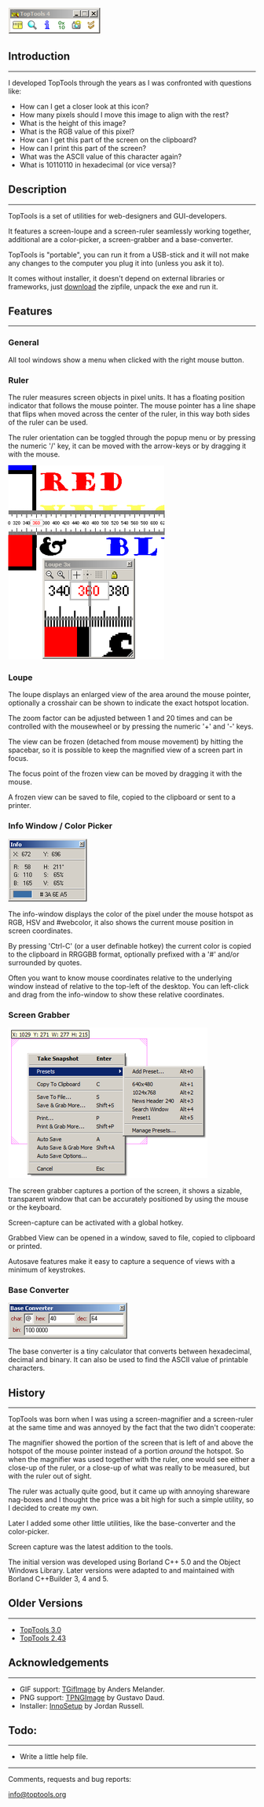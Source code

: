
![Toolbar Window](../toolbar.png)

## Introduction
* * *

I developed TopTools through the years as I was confronted with questions
like:

  * How can I get a closer look at this icon?
  * How many pixels should I move this image to align with the rest?
  * What is the height of this image?
  * What is the RGB value of this pixel?
  * How can I get this part of the screen on the clipboard?
  * How can I print this part of the screen?
  * What was the ASCII value of this character again?
  * What is 10110110 in hexadecimal (or vice versa)?

## Description
* * *

TopTools is a set of utilities for web-designers and GUI-developers.

It features a screen-loupe and a screen-ruler seamlessly working together,
additional are a color-picker, a screen-grabber and a base-converter.

TopTools is "portable", you can run it from a USB-stick and it will not
make any changes to the computer you plug it into (unless you ask it to).

It comes without installer, it doesn't depend on external libraries or
frameworks, just [download](test.htm) the zipfile, unpack the exe and run
it.

## Features
* * *

### General

All tool windows show a menu when clicked with the right mouse button.

### Ruler

The ruler measures screen objects in pixel units. It has a floating position
indicator that follows the mouse pointer. The mouse pointer has a line shape
that flips when moved across the center of the ruler, in this way both sides
of the ruler can be used.

The ruler orientation can be toggled through the popup menu or by pressing
the numeric '/' key, it can be moved with the arrow-keys or by dragging it
with the mouse.

![Ruler and Loupe](../ruler_loupe.png)

### Loupe

The loupe displays an enlarged view of the area around the mouse pointer,
optionally a crosshair can be shown to indicate the exact hotspot location.

The zoom factor can be adjusted between 1 and 20 times and can be
controlled with the mousewheel or by pressing the numeric '+' and '-'
keys.

The view can be frozen (detached from mouse movement) by hitting the
spacebar, so it is possible to keep the magnified view of a screen part in
focus.

The focus point of the frozen view can be moved by dragging it with the
mouse.

A frozen view can be saved to file, copied to the clipboard or sent to a printer.

### Info Window / Color Picker

![Info Window](../info.png)

The info-window displays the color of the pixel under the mouse hotspot as
RGB, HSV and #webcolor, it also shows the current mouse position in
screen coordinates.

By pressing 'Ctrl-C' (or a user definable hotkey) the current color is copied
to the clipboard in RRGGBB format, optionally prefixed with a '#' and/or
surrounded by quotes.

Often you want to know mouse coordinates relative to the underlying
window instead of relative to the top-left of the desktop.
You can left-click and drag from the info-window to show these
relative coordinates.

### Screen Grabber

![Screen Capture](../grabber.png)

The screen grabber captures a portion of the screen, it shows
a sizable, transparent window that can be accurately positioned by using the
mouse or the keyboard.

Screen-capture can be activated with a global hotkey.

Grabbed View can be opened in a window, saved to file, copied to clipboard or
printed.

Autosave features make it easy to capture a sequence of views with a minimum
of keystrokes.

### Base Converter

![Base Converter Window](../baseconv.png)

The base converter is a tiny calculator that converts between hexadecimal,
decimal and binary. It can also be used to find the ASCII value of printable
characters.


## History
* * *

TopTools was born when I was using a screen-magnifier and a screen-ruler at
the same time and was annoyed by the fact that the two didn't cooperate:

The magnifier showed the portion of the screen that is left of and above the
hotspot of the mouse pointer instead of a portion _around_ the hotspot. So
when the magnifier was used together with the ruler, one would see either a
close-up of the ruler, or a close-up of what was really to be measured, but
with the ruler out of sight.

The ruler was actually quite good, but it came up
with annoying shareware nag-boxes and I thought the price was a bit high for
such a simple utility, so I decided to create my own.

Later I added some other little utilities, like the base-converter and the
color-picker.

Screen capture was the latest addition to the tools.

The initial version was developed using Borland C++ 5.0 and the Object Windows
Library. Later versions were adapted to and maintained with Borland C++Builder
3, 4 and 5.

## Older Versions
* * *

  * [TopTools 3.0](download/Setup_TopTools30.exe)
  * [TopTools 2.43](download/toptools243.exe)

## Acknowledgements
* * *

  * GIF support: [TGifImage](http://melander.dk/delphi/gifimage/) by Anders Melander.
  * PNG support: [TPNGImage](http://pngdelphi.sourceforge.net/) by Gustavo Daud.
  * Installer: [InnoSetup](http://www.jrsoftware.org/isinfo.php) by Jordan Russell.

## Todo:
* * *

  * Write a little help file.

* * *
Comments, requests and bug reports:

[ info@toptools.org](mailto:info@toptools.org)


